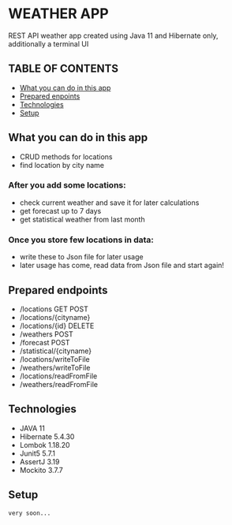 # WEATHER APP 
REST API weather app created using Java 11 and Hibernate only, additionally a terminal UI

## TABLE OF CONTENTS
* [What you can do in this app](#what-you-can-do)
* [Prepared enpoints](#prepared-endpoints)  
* [Technologies](#technologies)
* [Setup](#setup)

## What you can do in this app
* CRUD methods for locations
* find location by city name
### After you add some locations:
* check current weather and save it for later calculations
* get forecast up to 7 days
* get statistical weather from last month
### Once you store few locations in data:
* write these to Json file for later usage
* later usage has come, read data from Json file and start again!
## Prepared endpoints
* /locations GET POST
* /locations/{cityname}
* /locations/{id} DELETE  
* /weathers POST
* /forecast POST
* /statistical/{cityname}  
* /locations/writeToFile
* /weathers/writeToFile
* /locations/readFromFile
* /weathers/readFromFile

## Technologies
* JAVA 11
* Hibernate 5.4.30
* Lombok 1.18.20
* Junit5 5.7.1
* AssertJ 3.19
* Mockito 3.7.7

## Setup

```
very soon...
```